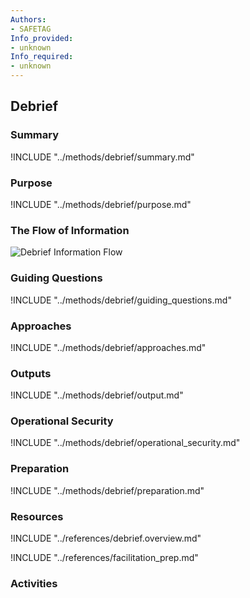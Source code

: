 ```yaml
---
Authors:
- SAFETAG
Info_provided:
- unknown
Info_required:
- unknown
---
```


## Debrief


### Summary
!INCLUDE "../methods/debrief/summary.md"

### Purpose
!INCLUDE "../methods/debrief/purpose.md"

### The Flow of Information
![Debrief Information Flow](images/info_flows/debrief.svg)

### Guiding Questions
!INCLUDE "../methods/debrief/guiding_questions.md"

### Approaches
!INCLUDE "../methods/debrief/approaches.md"

### Outputs
!INCLUDE "../methods/debrief/output.md"

### Operational Security
!INCLUDE "../methods/debrief/operational_security.md"

### Preparation
!INCLUDE "../methods/debrief/preparation.md"




### Resources
<div class="greybox">
!INCLUDE "../references/debrief.overview.md"

!INCLUDE "../references/facilitation_prep.md"

</div>

### Activities